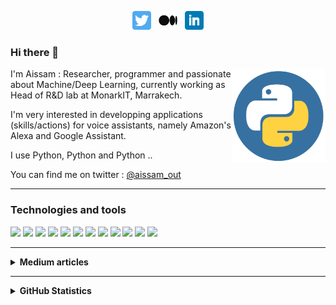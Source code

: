 <!--# [![aissam out header](./images/eye.png)](https://www.linkedin.com/in/aissam-outchakoucht/)-->

<p align='center'>
<a href="https://twitter.com/aissam_out"><img height="30" src="./images/twitter.png"></a>&nbsp;&nbsp;
<a href="https://aissam-outchakoucht.medium.com/"><img height="30" src="./images/medium.png"></a>&nbsp;&nbsp;
<a href="https://www.linkedin.com/in/aissam-outchakoucht/"><img height="30" src="./images/linkedin.png"></a>
</p>

### Hi there 👋

 <p>
  <img width="150" align='right' src="./images/python.png">
</p>

I'm Aissam : Researcher, programmer and passionate about Machine/Deep Learning, currently working as Head of R&D lab at MonarkIT, Marrakech.

I'm very interested in developping applications (skills/actions) for voice assistants, namely Amazon's Alexa and Google Assistant.

I use Python, Python and Python ..

You can find me on twitter : [@aissam_out](https://twitter.com/aissam_out) 

 ---
 
 ### Technologies and tools

![](https://img.shields.io/badge/Code-Python-informational?style=flat&logo=python&logoColor=white&color=2bbc8a)
![](https://img.shields.io/badge/DeepLearning-Tensorflow-informational?style=flat&logo=tensorflow&logoColor=white&color=2bbc8a)
![](https://img.shields.io/badge/DeepLearning-Keras-informational?style=flat&logo=keras&logoColor=white&color=2bbc8a)
![](https://img.shields.io/badge/Web-Flask-informational?style=flat&logo=flask&logoColor=white&color=2bbc8a)
![](https://img.shields.io/badge/Tool-Docker-informational?style=flat&logo=docker&logoColor=white&color=2bbc8a)
![](https://img.shields.io/badge/Tool-Git-informational?style=flat&logo=git&logoColor=white&color=2bbc8a)
![](https://img.shields.io/badge/Chatbot-Dialogflow-informational?style=flat&logo=dialogflow&logoColor=white&color=2bbc8a)
![](https://img.shields.io/badge/VoiceAssistant-Alexa-informational?style=flat&logo=amazon&logoColor=white&color=2bbc8a)
![](https://img.shields.io/badge/PaaS-Heroku-informational?style=flat&logo=heroku&logoColor=white&color=2bbc8a)
![](https://img.shields.io/badge/RTDataBase-Firebase-informational?style=flat&logo=firebase&logoColor=white&color=2bbc8a)
![](https://img.shields.io/badge/OS-Linux-informational?style=flat&logo=linux&logoColor=white&color=2bbc8a)
![](https://img.shields.io/badge/OS-Windows-informational?style=flat&logo=windows&logoColor=white&color=2bbc8a)

 ---

<details>
<summary><b>Medium articles</b></summary>
 <p>
  <img width="150" align='right' src="./images/medium.png">
</p>

[A guide to building WhatsApp chatbots using Dialogflow and FireBase](https://towardsdatascience.com/a-guide-to-building-whatsapp-chatbots-using-dialogflow-and-firebase-4ff5e904ac3)<br>
> A step-by-step tutorial to create smart chatbots for your business and have them to interact with your backend <br>

[Machine Learning in production: Keras, Flask, Docker and Heroku](https://towardsdatascience.com/machine-learning-in-production-keras-flask-docker-and-heroku-933b5f885459)<br>
> Pipeline for ML/DL solutions: Build the model, create an API to interact with it, containerize it and deploy it <br>

[Emergence as the starting point to Artificial General Intelligence](https://aissam-outchakoucht.medium.com/emergence-as-the-starting-point-to-artificial-general-intelligence-a789ecce388b)<br>
> What made humans unique and therefore let them triumph over this planet, is their ability to add flexibility to the common ingredients of emergence: number and cooperation

</details>

 ---
<details>
<summary><b>GitHub Statistics</b></summary>

<p>
<img align="right" src="https://github-readme-stats.vercel.app/api/index/?username=aissam-out&hide=issues&theme=radical&show_icons=true&count_private=true" />

<img align="left" src="https://github-readme-stats.vercel.app/api/top-langs/?username=aissam-out&theme=radical&show_icons=true" />
</p>

</details>

<!--
**aissam-out/aissam-out** is a ✨ _special_ ✨ repository because its `README.md` (this file) appears on your GitHub profile.

Here are some ideas to get you started:

- 🔭 I’m currently working on ...
- 🌱 I’m currently learning ...
- 👯 I’m looking to collaborate on ...
- 🤔 I’m looking for help with ...
- 💬 Ask me about ...
- 📫 How to reach me: ...
- 😄 Pronouns: ...
- ⚡ Fun fact: ...
-->
